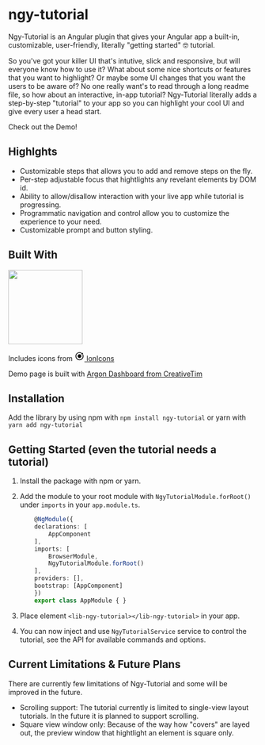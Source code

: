 # ngy-tutorial

Ngy-Tutorial is an Angular plugin that gives your Angular app a built-in, customizable, user-friendly, literally "getting started" 🤓 tutorial.

So you've got your killer UI that's intutive, slick and responsive, but will everyone know how to use it? What about some nice shortcuts or features that you want to highlight? Or maybe some UI changes that you want the users to be aware of? No one really want's to read through a long readme file, so how about an interactive, in-app tutorial? Ngy-Tutorial literally adds a step-by-step "tutorial" to your app so you can highlight your cool UI and give every user a head start.

Check out the Demo!

## Highlghts

 - Customizable steps that allows you to add and remove steps on the fly.
 - Per-step adjustable focus that hightlights any revelant elements by DOM id.
 - Ability to allow/disallow interaction with your live app while tutorial is progressing.
 - Programmatic navigation and control allow you to customize the experience to your need.
 - Customizable prompt and button styling.

## Built With

<a href="https://angular.io/"><img src="https://angular.io/assets/images/logos/angular/angular.svg" width="150"></a>

Includes icons from <a href="https://ionicons.com/"><svg width="20px" height="20px" xmlns="http://www.w3.org/2000/svg" viewBox="0 0 512 512"><path d="M256 161.2c-52.3 0-94.8 42.5-94.8 94.8s42.5 94.8 94.8 94.8 94.8-42.5 94.8-94.8-42.5-94.8-94.8-94.8z"/><circle cx="392.1" cy="126.4" r="43.2"/><path d="M445.3 169.8l-1.8-4-2.9 3.3c-7.1 8-16.1 14.2-26.1 17.9l-2.8 1 1.1 2.7c8.6 20.7 13 42.7 13 65.2 0 93.7-76.2 169.9-169.9 169.9S86.1 349.7 86.1 256 162.3 86.1 256 86.1c25.4 0 49.9 5.5 72.8 16.4l2.7 1.3 1.2-2.7c4.2-9.8 10.8-18.5 19.2-25.2l3.4-2.7-3.9-2C321.6 55.8 289.5 48 256 48 141.3 48 48 141.3 48 256s93.3 208 208 208 208-93.3 208-208c0-30-6.3-59-18.7-86.2z"/></svg> IonIcons</a>

Demo page is built with <a href="https://demos.creative-tim.com/argon-dashboard/index.html">Argon Dashboard from CreativeTim</a>

## Installation

Add the library by using npm with `npm install ngy-tutorial` or yarn with `yarn add ngy-tutorial`

## Getting Started (even the tutorial needs a tutorial)

1. Install the package with npm or yarn.
2. Add the module to your root module with `NgyTutorialModule.forRoot()` under `imports` in your `app.module.ts`.

    ```typescript
        @NgModule({
        declarations: [
            AppComponent
        ],
        imports: [
            BrowserModule,
            NgyTutorialModule.forRoot()
        ],
        providers: [],
        bootstrap: [AppComponent]
        })
        export class AppModule { }
    ```

3. Place element `<lib-ngy-tutorial></lib-ngy-tutorial>` in your app.
4. You can now inject and use `NgyTutorialService` service to control the tutorial, see the API for available commands and options.

## Current Limitations & Future Plans

There are currently few limitations of Ngy-Tutorial and some will be improved in the future.

 - Scrolling support: The tutorial currently is limited to single-view layout tutorials. In the future it is planned to support scrolling.
 - Square view window only: Because of the way how "covers" are layed out, the preview window that hightlight an element is square only.